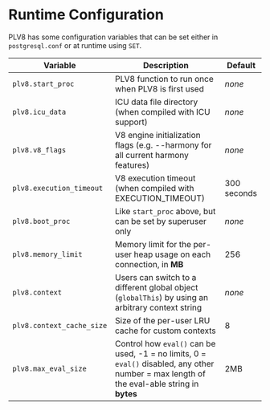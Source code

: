 # Runtime Configuration

PLV8 has some configuration variables that can be set either in `postgresql.conf`
or at runtime using `SET`.

|Variable|Description|Default|
|--------|-----------|-------|
|`plv8.start_proc`|PLV8 function to run once when PLV8 is first used|_none_|
|`plv8.icu_data`|ICU data file directory (when compiled with ICU support)|_none_|
|`plv8.v8_flags`|V8 engine initialization flags (e.g. --harmony for all current harmony features)|_none_|
|`plv8.execution_timeout`|V8 execution timeout (when compiled with EXECUTION_TIMEOUT)|300 seconds|
|`plv8.boot_proc`|Like `start_proc` above, but can be set by superuser only|_none_|
|`plv8.memory_limit`|Memory limit for the per-user heap usage on each connection, in **MB**|256|
|`plv8.context`|Users can switch to a different global object (`globalThis`) by using an arbitrary context string|_none_|
|`plv8.context_cache_size`|Size of the per-user LRU cache for custom contexts|8|
|`plv8.max_eval_size`|Control how `eval()` can be used, -1 = no limits, 0 = `eval()` disabled, any other number = max length of the eval-able string in **bytes**|2MB|
